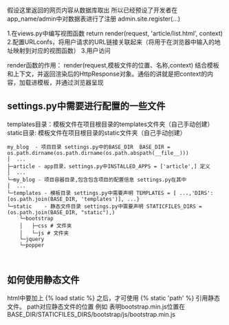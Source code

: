 

假设这里返回的网页内容从数据库取出
所以已经预设了开发者在app_name/admin中对数据表进行了注册
admin.site.register(...)


1.在views.py中编写视图函数  return render(request, 'article/list.html', context) 
2.配置URLconfs，将用户请求的URL链接关联起来（将用于在浏览器中输入的地址映射到对应的视图函数）
3.用户访问


render函数的作用：
render(request,模板文件的位置、名称,context)
结合模板和上下文，并返回渲染后的HttpResponse对象。通俗的讲就是把context的内容，加载进模板，并通过浏览器呈现




## settings.py中需要进行配置的一些文件


templates目录：模板文件在项目根目录的templates文件夹（自己手动创建）
static目录: 模板文件在项目根目录的static文件夹（自己手动创建）



```
my_blog  - 项目目录 settings.py中的BASE_DIR  BASE_DIR = os.path.dirname(os.path.dirname(os.path.abspath(__file__)))
│  ...
├─article - app目录，settings.py中INSTALLED_APPS = ['article',] 定义
│  ...
└─my_blog - 项目容器目录,包含包含项目的配置信息 settings.py在其中
│  ...
└─templates - 模板目录 settings.py中需要声明 TEMPLATES = [ ...,'DIRS': [os.path.join(BASE_DIR, 'templates')], ...}
└─static    - 静态文件目录 settings.py中需要声明 STATICFILES_DIRS = (os.path.join(BASE_DIR, "static"),)
    └─bootstrap
    │   ├─css # 文件夹
    │   └─js # 文件夹
    └─jquery
    └─popper

 
```


## 如何使用静态文件
html中要加上 {% load static %} 之后，才可使用 {% static 'path' %} 引用静态文件。
path对应静态文件的位置 例如 <script src="{% static 'bootstrap/js/bootstrap.min.js' %}"></script> 表明bootstrap.min.js位置在BASE_DIR/STATICFILES_DIRS/bootstrap/js/bootstrap.min.js